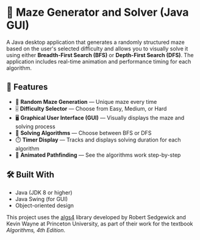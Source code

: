 # 🧩 Maze Generator and Solver (Java GUI)

A Java desktop application that generates a randomly structured maze based on the user's selected difficulty and allows you to visually solve it using either **Breadth-First Search (BFS)** or **Depth-First Search (DFS)**. The application includes real-time animation and performance timing for each algorithm.

## 🎯 Features

- 🧱 **Random Maze Generation** — Unique maze every time  
- 🎚️ **Difficulty Selector** — Choose from Easy, Medium, or Hard  
- 🖥️ **Graphical User Interface (GUI)** — Visually displays the maze and solving process  
- 🔄 **Solving Algorithms** — Choose between BFS or DFS  
- ⏱️ **Timer Display** — Tracks and displays solving duration for each algorithm  
- 🎨 **Animated Pathfinding** — See the algorithms work step-by-step  

## 🛠️ Built With

- Java (JDK 8 or higher)  
- Java Swing (for GUI)  
- Object-oriented design

  
This project uses the [algs4](https://algs4.cs.princeton.edu/code/) library developed by Robert Sedgewick and Kevin Wayne at Princeton University, as part of their work for the textbook *Algorithms, 4th Edition*.




